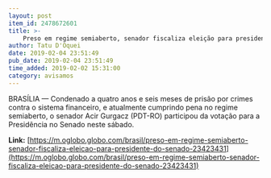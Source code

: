 ```yaml
---
layout: post
item_id: 2478672601
title: >-
    Preso em regime semiaberto, senador fiscaliza eleição para presidente do Senado
author: Tatu D'Oquei
date: 2019-02-04 23:51:49
pub_date: 2019-02-04 23:51:49
time_added: 2019-02-02 15:31:00
category: avisamos
---
```


BRASÍLIA — Condenado a quatro anos e seis meses de prisão por crimes contra o sistema financeiro, e atualmente cumprindo pena no regime semiaberto, o senador Acir Gurgacz (PDT-RO) participou da votação para a Presidência no Senado neste sábado.

**Link:** [https://m.oglobo.globo.com/brasil/preso-em-regime-semiaberto-senador-fiscaliza-eleicao-para-presidente-do-senado-23423431](https://m.oglobo.globo.com/brasil/preso-em-regime-semiaberto-senador-fiscaliza-eleicao-para-presidente-do-senado-23423431)

